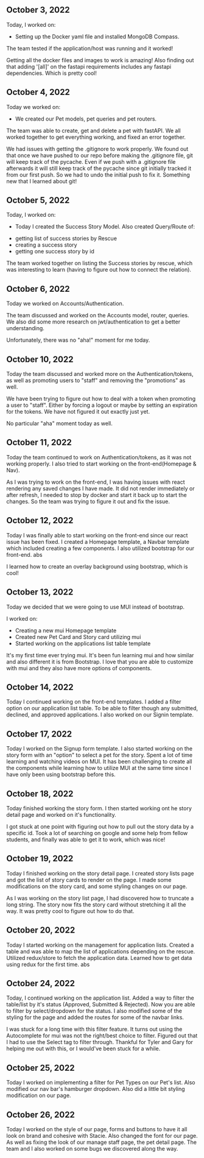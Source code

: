 ## October 3, 2022

Today, I worked on:

* Setting up the Docker yaml file and installed MongoDB Compass. 

The team tested if the application/host was running and it worked!

Getting all the docker files and images to work is amazing! Also finding out that adding '[all]' on the fastapi requirements includes any fastapi dependencies. Which is pretty cool!

## October 4, 2022

Today we worked on:

* We created our Pet models, pet queries and pet routers. 

The team was able to create, get and delete a pet with fastAPI. We all worked together to get everything working, and fixed an error together. 

We had issues with getting the .gitignore to work properly. We found out that once we have pushed to our repo before making the .gitignore file, git will keep track of the pycache. Even if we push with a .gitignore file afterwards it will still keep track of the pycache since git initially tracked it from our first push. So we had to undo the initial push to fix it. Something new that I learned about git! 

## October 5, 2022

Today, I worked on:

* Today I created the Success Story Model. 
Also created Query/Route of:
- getting list of success stories by Rescue
- creating a success story 
- getting one success story by id

The team worked together on listing the Success stories by rescue, which was interesting to learn (having to figure out how to connect the relation).  


## October 6, 2022

Today we worked on Accounts/Authentication. 

The team discussed and worked on the Accounts model, router, queries. We also did some more research on jwt/authentication to get a better understanding. 

Unfortunately, there was no "aha!" moment for me today. 


## October 10, 2022

Today the team discussed and worked more on the Authentication/tokens, as well as promoting users to "staff" and removing the "promotions" as well. 

We have been trying to figure out how to deal with a token when promoting a user to "staff". Either by forcing a logout or maybe by setting an expiration for the tokens. We have not figured it out exactly just yet. 

No particular "aha" moment today as well. 


## October 11, 2022

Today the team continued to work on Authentication/tokens, as it was not working properly. I also tried to start working on the front-end(Homepage & Nav).

As I was trying to work on the front-end, I was having issues with react rendering any saved changes I have made. It did not render immediately or after refresh, I needed to stop by docker and start it back up to start the changes. So the team was trying to figure it out and fix the issue. 


## October 12, 2022

Today I was finally able to start working on the front-end since our react issue has been fixed. I created a Homepage template, a Navbar template which included creating a few components. I also utilized bootstrap for our front-end. abs


I learned how to create an overlay background using bootstrap, which is cool! 


## October 13, 2022

Today we decided that we were going to use MUI instead of bootstrap.

I worked on:
- Creating a new mui Homepage template
- Created new Pet Card and Story card utilizing mui
- Started working on the applications list table template

It's my first time ever trying mui. It's been fun learning mui and how similar and also different it is from Bootstrap. I love that you are able to customize with mui and they also have more options of components.


## October 14, 2022

Today I continued working on the front-end templates. I added a filter option on our application list table. To be able to filter though any submitted, declined, and approved applications. I also worked on our Signin template. 


## October 17, 2022

Today I worked on the Signup form template. I also  started working on the story form with an "option" to select a pet for the story. Spent a lot of time learning and watching videos on MUI. It has been challenging to create all the components while learning how to utilize MUI at the same time since I have only been using bootstrap before this. 


## October 18, 2022

Today finished working the story form. I then started working ont he story detail page and worked on it's functionality. 

I got stuck at one point with figuring out how to pull out the story data by a specific id. Took a lot of searching on google and some help from fellow students, and finally was able to get it to work, which was nice! 


## October 19, 2022

Today I finished working on the story detail page. I created story lists page and got the list of story cards to render on the page. I made some modifications on the story card, and some styling changes on our page. 

As I was working on the story list page, I had discovered how to truncate a long string. The story now fits  the story card without stretching it all the way. It was pretty cool to figure out how to do that. 


## October 20, 2022

Today I started working on the management for application lists. Created a table and was able to map the list of applications depending on the rescue. Utilized redux/store to fetch the application data. Learned how to get data using redux for the first time. abs


## October 24, 2022

Today, I continued working on the application list. Added a way to filter the table/list by it's status (Approved, Submitted & Rejected). Now you are able to filter by select/dropdown for the status. I also modified some of the styling for the page and added the routes for some of the navbar links. 

I was stuck for a long time with this filter feature. It turns out using the Autocomplete for mui was not the right/best choice to filter. Figured out that I had to use the Select tag to filter through. Thankful for Tyler and Gary for helping me out with this, or I would've been stuck for a while. 


## October 25, 2022

Today I worked on implementing a filter for Pet Types on our Pet's list. Also modified our nav bar's hamburger dropdown. Also did a little bit styling modification on our page.


## October 26, 2022

Today I worked on the style of our page, forms and buttons to have it all look on brand and cohesive with Stacie. Also changed the font for our page. As well as fixing the look of our manage staff page, the pet detail page. The team and I also worked on some bugs we discovered along the way.